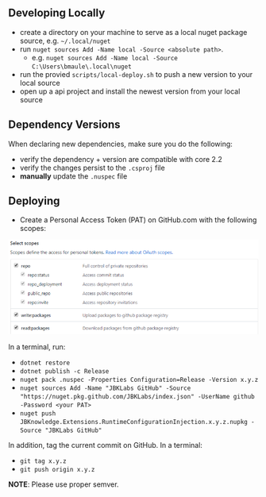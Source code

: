 ## Developing Locally

* create a directory on your machine to serve as a local nuget package source, e.g. `~/.local/nuget`
* run `nuget sources Add -Name local -Source <absolute path>`. 
  * e.g. `nuget sources Add -Name local -Source C:\Users\bmaule\.local\nuget`
* run the provied `scripts/local-deploy.sh` to push a new version to your local source
* open up a api project and install the newest version from your local source

## Dependency Versions

When declaring new dependencies, make sure you do the following:

* verify the dependency + version are compatible with core 2.2
* verify the changes persist to the `.csproj` file
* **manually** update the `.nuspec` file

## Deploying

* Create a Personal Access Token (PAT) on GitHub.com with the following scopes:

![](./assets/github-publish-scopes.png)

In a terminal, run:

* `dotnet restore`
* `dotnet publish -c Release`
* `nuget pack .nuspec -Properties Configuration=Release -Version x.y.z`
* `nuget sources Add -Name "JBKLabs GitHub" -Source "https://nuget.pkg.github.com/JBKLabs/index.json" -UserName github -Password <your PAT>`
* `nuget push JBKnowledge.Extensions.RuntimeConfigurationInjection.x.y.z.nupkg -Source "JBKLabs GitHub"`

In addition, tag the current commit on GitHub. In a terminal:

* `git tag x.y.z`
* `git push origin x.y.z`

**NOTE**: Please use proper semver.
